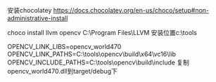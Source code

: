 安装chocolatey
https://docs.chocolatey.org/en-us/choco/setup#non-administrative-install

choco install llvm opencv
C:\Program Files\LLVM
安装位置c:\tools

OPENCV_LINK_LIBS=opencv_world470
OPENCV_LINK_PATHS=C:\tools\opencv\build\x64\vc16\lib
OPENCV_INCLUDE_PATHS=C:\tools\opencv\build\include
复制opencv_world470.dll到target/debug下
